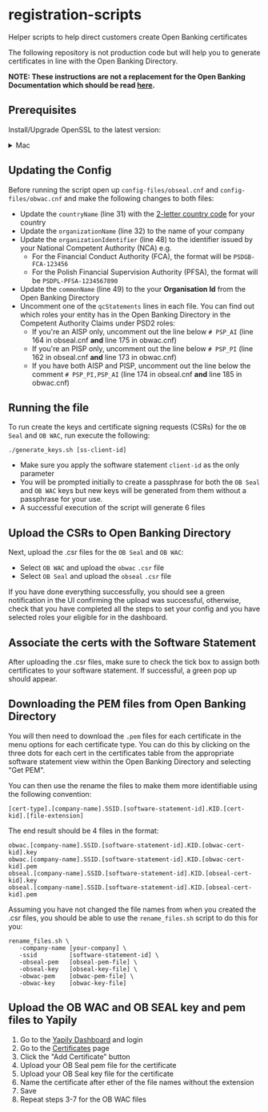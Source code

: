 # registration-scripts
Helper scripts to help direct customers create Open Banking certificates

The following repository is not production code but will help you to generate certificates in line with the Open Banking Directory. 

__NOTE: These instructions are not a replacement for the Open Banking Documentation which should be read [here](https://openbanking.atlassian.net/wiki/spaces/DZ/pages/1150124033/Directory+2.0+Technical+Overview+v1.5?preview=/1150124033/1731199716/OpenSSL%20eIDAS%20PSD2%20Certificate%20Signing%20Request%20Profiles%20Issue%202_3.pdf).__

## Prerequisites 

Install/Upgrade OpenSSL to the latest version:

<details>
<summary>Mac</summary>
    <code>
    brew install libressl
    </code>
    <br>OR<br>
    <code>
    brew upgrade libressl
    </code>
</details>

## Updating the Config

Before running the script open up `config-files/obseal.cnf` and `config-files/obwac.cnf` and make the following changes to both files:

- Update the `countryName` (line 31) with the [2-letter country code](https://www.nationsonline.org/oneworld/country_code_list.htm) for your country
- Update the `organizationName` (line 32) to the name of your company
- Update the `organizationIdentifier` (line 48) to the identifier issued by your National Competent Authority (NCA) e.g.
    - For the Financial Conduct Authority (FCA), the format will be `PSDGB-FCA-123456`
    - For the Polish Financial Supervision Authority (PFSA), the format will be `PSDPL-PFSA-1234567890`
- Update the `commonName` (line 49) to the your **Organisation Id** from the Open Banking Directory
- Uncomment one of the `qcStatements` lines in each file. You can find out which roles your entity has in the Open Banking Directory in the
Competent Authority Claims under PSD2 roles: 
    - If you're an AISP only, uncomment out the line below `# PSP_AI` (line 164 in obseal.cnf **and** line 175 in obwac.cnf)
    - If you're an PISP only, uncomment out the line below `# PSP_PI` (line 162 in obseal.cnf **and**  line 173 in obwac.cnf)
    - If you have both AISP and PISP, uncomment out the line below the comment `# PSP_PI,PSP_AI` (line 174 in obseal.cnf **and**  line 185 in obwac.cnf)

## Running the file

To run create the keys and certificate signing requests (CSRs) for the `OB Seal` and `OB WAC`, run execute the following:

```
./generate_keys.sh [ss-client-id]
```

- Make sure you apply the software statement `client-id` as the only parameter
- You will be prompted initially to create a passphrase for both the `OB Seal` and `OB WAC` keys but new keys will be generated from them without a 
passphrase for your use.
- A successful execution of the script will generate 6 files

## Upload the CSRs to Open Banking Directory

Next, upload the .csr files for the `OB Seal` and `OB WAC`:
- Select `OB WAC` and upload the `obwac` `.csr` file
- Select `OB Seal` and upload the `obseal` `.csr` file

If you have done everything successfully, you should see a green notification in the UI confirming the upload was successful, otherwise, check that
you have completed all the steps to set your config and you have selected roles your eligible for in the dashboard.

## Associate the certs with the Software Statement

After uploading the .csr files, make sure to check the tick box to assign both certificates to your software statement. If successful, a green pop up
should appear.


## Downloading the PEM files from Open Banking Directory

You will then need to download the `.pem` files for each certificate in the menu options for each certificate type. You can do this by clicking on the 
three dots for each cert in the certificates table from the appropriate software statement view within the Open Banking Directory and selecting "Get PEM". 

You can then use the rename the files to make them more identifiable using the following convention:

```
[cert-type].[company-name].SSID.[software-statement-id].KID.[cert-kid].[file-extension]
```

The end result should be 4 files in the format:

```
obwac.[company-name].SSID.[software-statement-id].KID.[obwac-cert-kid].key
obwac.[company-name].SSID.[software-statement-id].KID.[obwac-cert-kid].pem
obseal.[company-name].SSID.[software-statement-id].KID.[obseal-cert-kid].key
obseal.[company-name].SSID.[software-statement-id].KID.[obseal-cert-kid].pem
```

Assuming you have not changed the file names from when you created the .csr files, you should be able to use the `rename_files.sh` script to do this for 
you:

```
rename_files.sh \
   -company-name [your-company] \
   -ssid         [software-statement-id] \
   -obseal-pem   [obseal-pem-file] \
   -obseal-key   [obseal-key-file] \
   -obwac-pem    [obwac-pem-file] \
   -obwac-key    [obwac-key-file]
```

## Upload the OB WAC and OB SEAL key and pem files to Yapily

1. Go to the [Yapily Dashboard](https://dashboard.yapily.com/) and login
2. Go to the [Certificates](https://dashboard.yapily.com/#!certificates) page 
3. Click the "Add Certificate" button
4. Upload your OB Seal pem file for the certificate
5. Upload your OB Seal key file for the certificate 
6. Name the certificate after ether of the file names without the extension 
7. Save 
8. Repeat steps 3-7 for the OB WAC files
